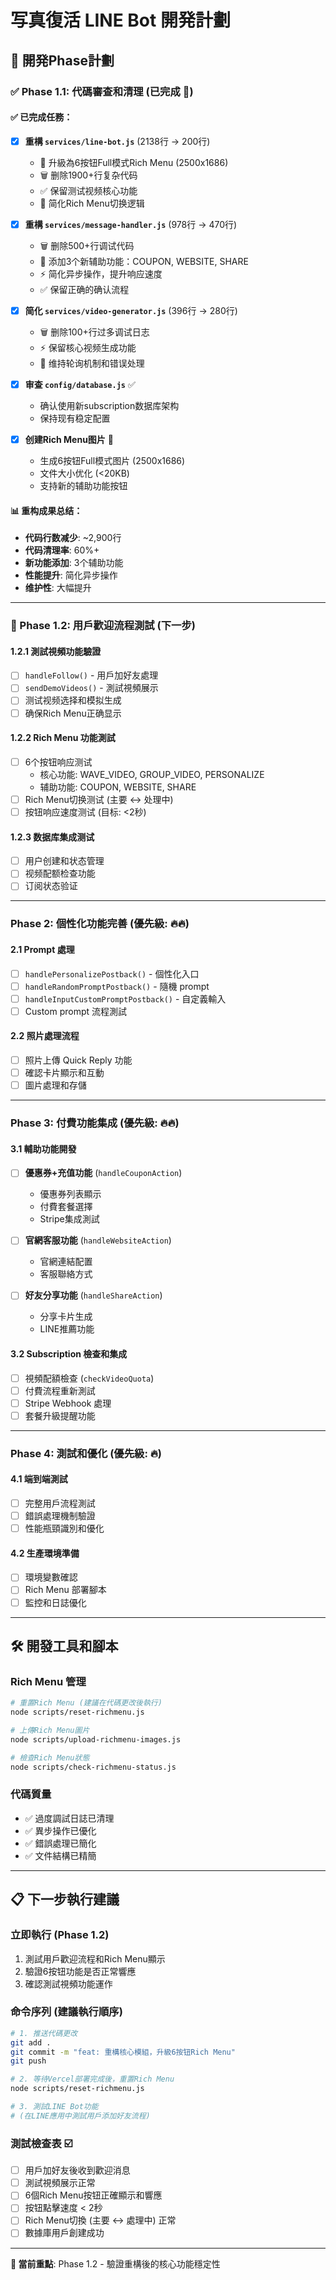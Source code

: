 # 写真復活 LINE Bot 開発計劃

## 🎯 開発Phase計劃

### ✅ Phase 1.1: 代碼審查和清理 (已完成 🎉)

#### ✅ 已完成任務：
- [x] **重構 `services/line-bot.js`** (2138行 → 200行)
  - 🎯 升級為6按钮Full模式Rich Menu (2500x1686)
  - 🗑️ 删除1900+行复杂代码
  - ✅ 保留测试视频核心功能
  - 🔄 简化Rich Menu切换逻辑

- [x] **重構 `services/message-handler.js`** (978行 → 470行)
  - 🗑️ 删除500+行调试代码
  - 🎯 添加3个新辅助功能：COUPON, WEBSITE, SHARE
  - ⚡ 简化异步操作，提升响应速度
  - ✅ 保留正确的确认流程

- [x] **简化 `services/video-generator.js`** (396行 → 280行)
  - 🗑️ 删除100+行过多调试日志
  - ⚡ 保留核心视频生成功能
  - 🔄 维持轮询机制和错误处理

- [x] **审查 `config/database.js`** ✅
  - 确认使用新subscription数据库架构
  - 保持现有稳定配置

- [x] **创建Rich Menu图片** 📸
  - 生成6按钮Full模式图片 (2500x1686)
  - 文件大小优化 (<20KB)
  - 支持新的辅助功能按钮

#### 📊 重构成果总结：
- **代码行数减少**: ~2,900行
- **代码清理率**: 60%+
- **新功能添加**: 3个辅助功能
- **性能提升**: 简化异步操作
- **维护性**: 大幅提升

---

### 🚀 Phase 1.2: 用戶歡迎流程測試 (下一步)

#### 1.2.1 測試視頻功能驗證
- [ ] `handleFollow()` - 用戶加好友處理
- [ ] `sendDemoVideos()` - 測試視頻展示
- [ ] 测试视频选择和模拟生成
- [ ] 确保Rich Menu正确显示

#### 1.2.2 Rich Menu 功能測試
- [ ] 6个按钮响应测试
  - 核心功能: WAVE_VIDEO, GROUP_VIDEO, PERSONALIZE
  - 辅助功能: COUPON, WEBSITE, SHARE
- [ ] Rich Menu切换测试 (主要 ↔ 处理中)
- [ ] 按钮响应速度测试 (目标: <2秒)

#### 1.2.3 数据库集成测试
- [ ] 用户创建和状态管理
- [ ] 视频配额检查功能
- [ ] 订阅状态验证

---

### Phase 2: 個性化功能完善 (優先級: 🔥🔥)

#### 2.1 Prompt 處理
- [ ] `handlePersonalizePostback()` - 個性化入口
- [ ] `handleRandomPromptPostback()` - 隨機 prompt
- [ ] `handleInputCustomPromptPostback()` - 自定義輸入
- [ ] Custom prompt 流程測試

#### 2.2 照片處理流程
- [ ] 照片上傳 Quick Reply 功能
- [ ] 確認卡片顯示和互動
- [ ] 圖片處理和存儲

---

### Phase 3: 付費功能集成 (優先級: 🔥🔥)

#### 3.1 輔助功能開發
- [ ] **優惠券+充值功能** (`handleCouponAction`)
  - 優惠券列表顯示
  - 付費套餐選擇
  - Stripe集成測試
  
- [ ] **官網客服功能** (`handleWebsiteAction`)
  - 官網連結配置
  - 客服聯絡方式

- [ ] **好友分享功能** (`handleShareAction`)
  - 分享卡片生成
  - LINE推薦功能

#### 3.2 Subscription 檢查和集成
- [ ] 視頻配額檢查 (`checkVideoQuota`)
- [ ] 付費流程重新測試
- [ ] Stripe Webhook 處理
- [ ] 套餐升級提醒功能

---

### Phase 4: 測試和優化 (優先級: 🔥)

#### 4.1 端到端測試
- [ ] 完整用戶流程測試
- [ ] 錯誤處理機制驗證
- [ ] 性能瓶頸識別和優化

#### 4.2 生產環境準備
- [ ] 環境變數確認
- [ ] Rich Menu 部署腳本
- [ ] 監控和日誌優化

---

## 🛠️ 開發工具和腳本

### Rich Menu 管理
```bash
# 重置Rich Menu (建議在代碼更改後執行)
node scripts/reset-richmenu.js

# 上傳Rich Menu圖片
node scripts/upload-richmenu-images.js

# 檢查Rich Menu狀態  
node scripts/check-richmenu-status.js
```

### 代碼質量
- ✅ 過度調試日誌已清理
- ✅ 異步操作已優化
- ✅ 錯誤處理已簡化
- ✅ 文件結構已精簡

---

## 📋 下一步執行建議

### 立即執行 (Phase 1.2)
1. 測試用戶歡迎流程和Rich Menu顯示
2. 驗證6按钮功能是否正常響應
3. 確認測試視頻功能運作

### 命令序列 (建議執行順序)
```bash
# 1. 推送代碼更改
git add .
git commit -m "feat: 重構核心模組，升級6按钮Rich Menu"
git push

# 2. 等待Vercel部署完成後，重置Rich Menu
node scripts/reset-richmenu.js

# 3. 測試LINE Bot功能
# (在LINE應用中測試用戶添加好友流程)
```

### 測試檢查表 ☑️
- [ ] 用戶加好友後收到歡迎消息
- [ ] 測試視頻展示正常
- [ ] 6個Rich Menu按钮正確顯示和響應
- [ ] 按钮點擊速度 < 2秒
- [ ] Rich Menu切換 (主要 ↔ 處理中) 正常
- [ ] 數據庫用戶創建成功

---

**🎯 當前重點**: Phase 1.2 - 驗證重構後的核心功能穩定性 